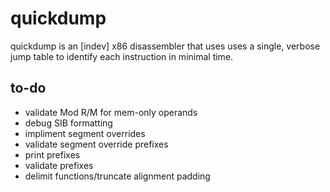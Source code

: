 quickdump
=========

quickdump is an [indev] x86 disassembler that uses uses a single, verbose jump table to identify each instruction in minimal time.

to-do
-----

* validate Mod R/M for mem-only operands
* debug SIB formatting
* impliment segment overrides
* validate segment override prefixes
* print prefixes
* validate prefixes
* delimit functions/truncate alignment padding
